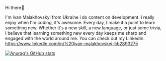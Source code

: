 Hi there👋

I'm Ivan Malakhovskyi from Ukraine i do content on development. I really enjoy when I'm coding, it's awesome. Every day, I make it a point to learn something new. Whether it's a new skill, a new language, or just some trivia, I believe that learning something new every day keeps me sharp and engaged with the world around me. You can check out my LinkedIn: https://www.linkedin.com/in/%20ivan-malakhovskyi-5b2893275

[![Anurag's GitHub stats](https://github-readme-stats.vercel.app/api?username=Ivan-Malakhovskyi)](https://github.com/anuraghazra/github-readme-stats)


